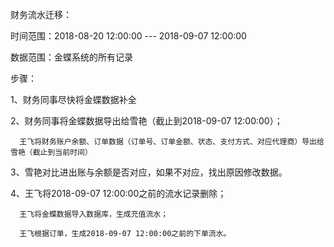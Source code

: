 财务流水迁移：

时间范围：2018-08-20 12:00:00  ---  2018-09-07 12:00:00

数据范围：金蝶系统的所有记录

步骤：

1、财务同事尽快将金蝶数据补全

2、财务同事将金蝶数据导出给雪艳（截止到2018-09-07 12:00:00）；

      王飞将财务账户余额、订单数据（订单号、订单金额、状态、支付方式、对应代理商）导出给雪艳（截止到当前时间）

3、雪艳对比进出账与余额是否对应，如果不对应，找出原因修改数据。

4、王飞将2018-09-07 12:00:00之前的流水记录删除；

      王飞将金蝶数据导入数据库，生成充值流水；

      王飞根据订单，生成2018-09-07 12:00:00之前的下单流水。

